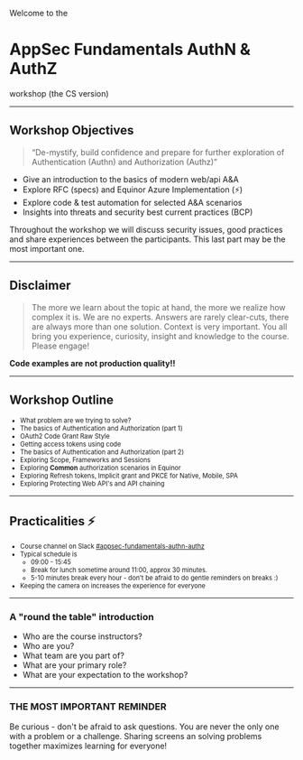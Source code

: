 <!-- .slide: data-background-image="content/images/appsec-icon.svg" data-background-size="10%" data-background-position="right 2% top 2%"-->
<!-- markdownlint-disable MD033 -->

Welcome to the
# AppSec Fundamentals AuthN & AuthZ
workshop (the CS version)

---

## Workshop Objectives

>“De-mystify, build confidence and prepare for further exploration of Authentication (Authn) and Authorization (Authz)”

* Give an introduction to the basics of modern web/api A&A
* Explore RFC (specs) and Equinor Azure Implementation (⚡️)
* Explore code & test automation for selected A&A scenarios
* Insights into threats and security best current practices (BCP)

Throughout the workshop we will discuss security issues, good practices and share experiences between the participants. This last part may be the most important one.

---

## Disclaimer

>The more we learn about the topic at hand, the more we realize how complex it is. We are no experts. Answers are rarely clear-cuts, there are always more than one solution. Context is very important. You all bring you experience, curiosity, insight and knowledge to the course. Please engage!

**Code examples are not production quality!!**

---

## Workshop Outline

<div style="font-size:0.8em">

* What problem are we trying to solve?
* The basics of Authentication and Authorization (part 1)
* OAuth2 Code Grant Raw Style
* Getting access tokens using code
* The basics of Authentication and Authorization (part 2)
* Exploring Scope, Frameworks and Sessions
* Exploring **Common** authorization scenarios in Equinor
* Exploring Refresh tokens, Implicit grant and PKCE for Native, Mobile, SPA
* Exploring Protecting Web API's and API chaining

</div>

---

## Practicalities ⚡️

<div style="font-size:0.8em">

* Course channel on Slack [#appsec-fundamentals-authn-authz](https://equinor.slack.com/archives/C051G3JV7NE)
* Typical schedule is
  * 09:00 - 15:45
  * Break for lunch sometime around 11:00, approx 30 minutes.
  * 5-10 minutes break every hour - don't be afraid to do gentle reminders on breaks :)
* Keeping the camera on increases the experience for everyone

</div>

---

### A "round the table" introduction

* Who are the course instructors?
* Who are you?
* What team are you part of?
* What are your primary role?
* What are your expectation to the workshop?

---

### THE MOST IMPORTANT REMINDER

Be curious - don't be afraid to ask questions. You are never the only one with a problem or a challenge. Sharing screens an solving problems together maximizes learning for everyone!
